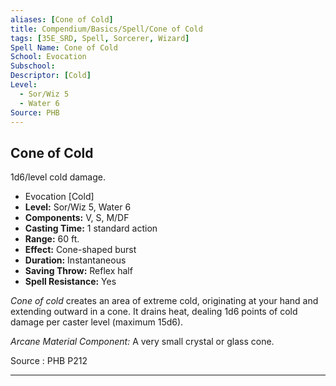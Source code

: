 ```yaml
---
aliases: [Cone of Cold]
title: Compendium/Basics/Spell/Cone of Cold
tags: [35E_SRD, Spell, Sorcerer, Wizard]
Spell Name: Cone of Cold
School: Evocation
Subschool: 
Descriptor: [Cold]
Level:
  - Sor/Wiz 5
  - Water 6
Source: PHB
---
```



## Cone of Cold

1d6/level cold damage.

*   Evocation [Cold]
*   **Level:** Sor/Wiz 5, Water 6
*   **Components:** V, S, M/DF
*   **Casting Time:** 1 standard action
*   **Range:** 60 ft.
*   **Effect:** Cone-shaped burst
*   **Duration:** Instantaneous
*   **Saving Throw:** Reflex half
*   **Spell Resistance:** Yes

<p><i>Cone of cold</i> creates an area of extreme cold, originating at your hand and extending outward in a cone. It drains heat, dealing 1d6 points of cold damage per caster level (maximum 15d6).</p><p><i>Arcane Material Component:</i> A very small crystal or glass cone.</p>

Source : PHB P212

---
